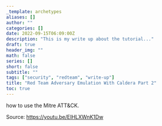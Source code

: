```yaml
---
_template: archetypes
aliases: []
author: ""
categories: []
date: 2022-09-15T06:09:00Z
description: "This is my write up about the tutorial..."
draft: true
header_img: ""
math: false
series: []
short: false
subtitle: ""
tags: ["security", "redteam", "write-up"]
title: "Red Team Adversary Emulation With Caldera Part 2"
toc: true
---
```


how to use the Mitre ATT&CK.

Source: https://youtu.be/EIHLXWnK1Dw
